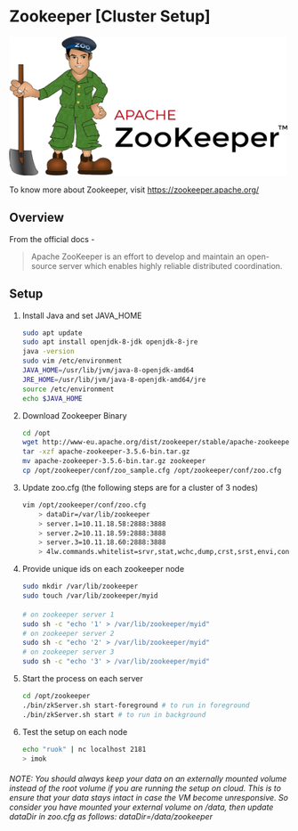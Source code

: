 # Zookeeper [Cluster Setup]
<img src="https://github.com/abhishektripathi24/platform-setup/blob/master/apache-zookeeper/images/zookeeper-logo.png" width="500" height="250"/>

To know more about Zookeeper, visit https://zookeeper.apache.org/

## Overview

From the official docs -

> Apache ZooKeeper is an effort to develop and maintain an open-source server which enables highly reliable distributed coordination.

## Setup

1. Install Java and set JAVA_HOME
    ```bash
    sudo apt update
    sudo apt install openjdk-8-jdk openjdk-8-jre
    java -version
    sudo vim /etc/environment
    JAVA_HOME=/usr/lib/jvm/java-8-openjdk-amd64
    JRE_HOME=/usr/lib/jvm/java-8-openjdk-amd64/jre
    source /etc/environment
    echo $JAVA_HOME
    ```
    
2. Download Zookeeper Binary
    ```bash
    cd /opt
    wget http://www-eu.apache.org/dist/zookeeper/stable/apache-zookeeper-3.5.6-bin.tar.gz
    tar -xzf apache-zookeeper-3.5.6-bin.tar.gz
    mv apache-zookeeper-3.5.6-bin.tar.gz zookeeper
    cp /opt/zookeeper/conf/zoo_sample.cfg /opt/zookeeper/conf/zoo.cfg    
    ```
    
3. Update zoo.cfg (the following steps are for a cluster of 3 nodes)
    ```bash
    vim /opt/zookeeper/conf/zoo.cfg
        > dataDir=/var/lib/zookeeper
        > server.1=10.11.18.58:2888:3888
        > server.2=10.11.18.59:2888:3888
        > server.3=10.11.18.60:2888:3888
        > 4lw.commands.whitelist=srvr,stat,wchc,dump,crst,srst,envi,conf,telnet,wchs,wchp,dirs,cons,mntr,isro,ruok,gtmk,stmk
    ```

4. Provide unique ids on each zookeeper node
    ```bash
    sudo mkdir /var/lib/zookeeper
    sudo touch /var/lib/zookeeper/myid
    
    # on zookeeper server 1
    sudo sh -c "echo '1' > /var/lib/zookeeper/myid"
    # on zookeeper server 2
    sudo sh -c "echo '2' > /var/lib/zookeeper/myid"
    # on zookeeper server 3
    sudo sh -c "echo '3' > /var/lib/zookeeper/myid"
    ``` 
    
5. Start the process on each server
    ```bash
    cd /opt/zookeeper
    ./bin/zkServer.sh start-foreground # to run in foreground
    ./bin/zkServer.sh start # to run in background
    ```

6. Test the setup on each node
    ```bash
    echo "ruok" | nc localhost 2181
    > imok
    ```
    
###### NOTE: You should always keep your data on an externally mounted volume instead of the root volume if you are running the setup on cloud. This is to ensure that your data stays intact in case the VM become unresponsive. So consider you have mounted your external volume on /data, then update dataDir in zoo.cfg as follows: dataDir=/data/zookeeper 